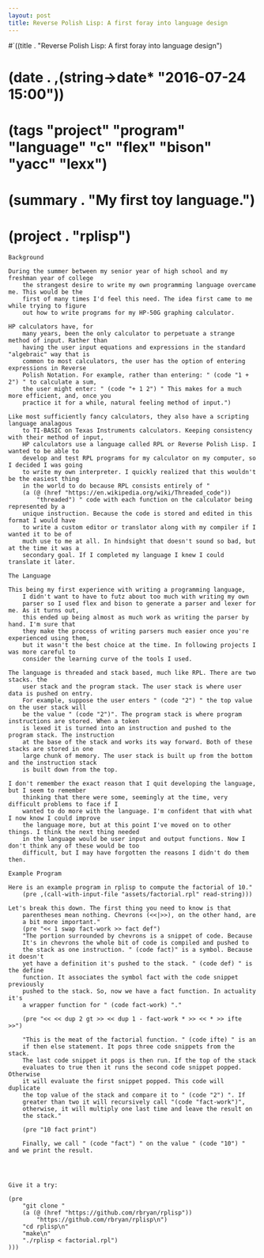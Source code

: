 ```yaml
---
layout: post
title: Reverse Polish Lisp: A first foray into language design
---
```


#`((title . "Reverse Polish Lisp: A first foray into language design")
#  (date . ,(string->date* "2016-07-24 15:00"))
#  (tags "project" "program" "language" "c" "flex" "bison" "yacc" "lexx")
#  (summary . "My first toy language.")
#  (project . "rplisp")
	Background

	During the summer between my senior year of high school and my freshman year of college
		the strangest desire to write my own programming language overcame me. This would be the
		first of many times I'd feel this need. The idea first came to me while trying to figure
		out how to write programs for my HP-50G graphing calculator. 

	HP calculators have, for
		many years, been the only calculator to perpetuate a strange method of input. Rather than
		having the user input equations and expressions in the standard "algebraic" way that is
		common to most calculators, the user has the option of entering expressions in Reverse
		Polish Notation. For example, rather than entering: " (code "1 + 2") " to calculate a sum,
		the user might enter: " (code "+ 1 2") " This makes for a much more efficient, and, once you
		practice it for a while, natural feeling method of input.")

	Like most sufficiently fancy calculators, they also have a scripting language analagous
		to TI-BASIC on Texas Instruments calculators. Keeping consistency with their method of input,
		HP calculators use a language called RPL or Reverse Polish Lisp. I wanted to be able to
		develop and test RPL programs for my calculator on my computer, so I decided I was going
		to write my own interpreter. I quickly realized that this wouldn't be the easiest thing
		in the world to do because RPL consists entirely of "
		(a (@ (href "https://en.wikipedia.org/wiki/Threaded_code"))
			"threaded") " code with each function on the calculator being represented by a
		unique instruction. Because the code is stored and edited in this format I would have
		to write a custom editor or translator along with my compiler if I wanted it to be of 
		much use to me at all. In hindsight that doesn't sound so bad, but at the time it was a
		secondary goal. If I completed my language I knew I could translate it later.

	The Language

	This being my first experience with writing a programming language,
		I didn't want to have to futz about too much with writing my own
		parser so I used flex and bison to generate a parser and lexer for me. As it turns out,
		this ended up being almost as much work as writing the parser by hand. I'm sure that
		they make the process of writing parsers much easier once you're experienced using them,
		but it wasn't the best choice at the time. In following projects I was more careful to
		consider the learning curve of the tools I used.

	The language is threaded and stack based, much like RPL. There are two stacks. the
		user stack and the program stack. The user stack is where user data is pushed on entry.
		For example, suppose the user enters " (code "2") " the top value on the user stack will
		be the value " (code "2")". The program stack is where program instructions are stored. When a token
		is lexed it is turned into an instruction and pushed to the program stack. The instruction
		at the base of the stack and works its way forward. Both of these stacks are stored in one
		large chunk of memory. The user stack is built up from the bottom and the instruction stack
		is built down from the top.

	I don't remember the exact reason that I quit developing the language, but I seem to remember
		thinking that there were some, seemingly at the time, very difficult problems to face if I
		wanted to do more with the language. I'm confident that with what I now know I could improve
		the language more, but at this point I've moved on to other things. I think the next thing needed
		in the language would be user input and output functions. Now I don't think any of these would be too
		difficult, but I may have forgotten the reasons I didn't do them then.

	Example Program
		
	Here is an example program in rplisp to compute the factorial of 10."
		(pre ,(call-with-input-file "assets/factorial.rpl" read-string)))

	Let's break this down. The first thing you need to know is that
		parentheses mean nothing. Chevrons (<<|>>), on the other hand, are
		a bit more important."
		(pre "<< 1 swap fact-work >> fact def")
		"The portion surrounded by chevrons is a snippet of code. Because
		It's in chevrons the whole bit of code is compiled and pushed to
		the stack as one instruction. " (code fact)" is a symbol. Because it doesn't
		yet have a definition it's pushed to the stack. " (code def) " is the define
		function. It associates the symbol fact with the code snippet previously
		pushed to the stack. So, now we have a fact function. In actuality it's
		a wrapper function for " (code fact-work) "."
		
		(pre "<< << dup 2 gt >> << dup 1 - fact-work * >> << * >> ifte >>")
		
		"This is the meat of the factorial function. " (code ifte) " is an
		if then else statement. It pops three code snippets from the stack.
		The last code snippet it pops is then run. If the top of the stack
		evaluates to true then it runs the second code snippet popped. Otherwise
		it will evaluate the first snippet popped. This code will duplicate
		the top value of the stack and compare it to " (code "2") ". If
		greater than two it will recursively call "(code "fact-work")",
		otherwise, it will multiply one last time and leave the result on
		the stack."

		(pre "10 fact print")

		Finally, we call " (code "fact") " on the value " (code "10") " and we print the result. 

						

    
	Give it a try:

	(pre
  		"git clone "
		(a (@ (href "https://github.com/rbryan/rplisp"))
			"https://github.com/rbryan/rplisp\n")
 		"cd rplisp\n"
 		"make\n"
		"./rplisp < factorial.rpl")
    )))
